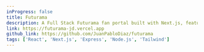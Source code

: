 ```yaml
---
inProgress: false
title: Futurama
description: A Full Stack Futurama fan portal built with Next.js, featuring character galleries, detailed profiles, and a futuristic UI
link: https://futurama-jd.vercel.app
github_link: https://github.com/JuanPabloDiaz/futurama
tags: ['React', 'Next.js', 'Express', 'Node.js', 'Tailwind']
---
```

